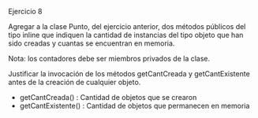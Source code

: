 Ejercicio 8

Agregar a la clase Punto, del ejercicio anterior, dos métodos públicos del tipo inline que indiquen la cantidad de instancias del tipo objeto que han sido creadas y cuantas se encuentran en memoria.

Nota: los contadores debe ser miembros privados de la clase.

Justificar la invocación de los métodos getCantCreada y getCantExistente antes de la creación de cualquier objeto.

- getCantCreada()       : Cantidad de objetos que se crearon
- getCantExistente()    : Cantidad de objetos que permanecen en memoria